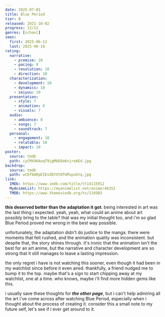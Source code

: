 ```yaml
---
date: 2025-07-01
title: Blue Period
tier: B
released: 2021-10-02
progress: 12/12
genres: [school]
seen:
  first: 2025-06-12
  last: 2025-06-18
rating:
  narrative:
    - premise: 10
    - pacing: 9
    - resolution: 10
    - direction: 10
  characterization:
    - development: 10
    - dynamics: 10
    - seiyuu: 10
  presentation:
    - style: 7
    - animation: 6
    - visuals: 7
  audio:
    - ambience: 8
    - songs: 7
    - soundtrack: 7
  personal:
    - engagement: 10
    - relatable: 10
    - impact: 10
poster:
  source: tmdb
  path: cyCMX96AoqT9igMbE0a6njreAEd.jpg
backdrop:
  source: tmdb
  path: wCDf6ARpEIEsXDYXtOTGMspuGtq.jpg
link:
  IMDb: https://www.imdb.com/title/tt14115912
  MyAnimeList: https://myanimelist.net/anime/46352
  TMDB: https://www.themoviedb.org/tv/116983
---
```


**this deserved better than the adaptation it got**. being interested in art was the last thing i expected. yeah, yeah, what could an anime about art possibly bring to the table? that was my initial thought too, and i'm so glad Blue Period proved me wrong in the best way possible.

unfortunately, the adaptation didn't do justice to the manga. there were moments that felt rushed, and the animation quality was inconsistent. but despite that, the story shines through. it's ironic that the animation isn't the best for an art anime, but the narrative and character development are so strong that it still manages to leave a lasting impression.

the only regret i have is not watching this sooner, even though it had been in my watchlist since before it even aired. thankfully, a friend nudged me to bump it to the top. maybe that's a sign to start chipping away at my watchlist, one at a time. who knows, maybe i'll find more hidden gems like this.

i usually save these thoughts for ***the other page***, but i can't help admiring all the art i've come across after watching Blue Period, especially when i thought about the process of creating it. consider this a small note to my future self, let's see if i ever get around to it.
